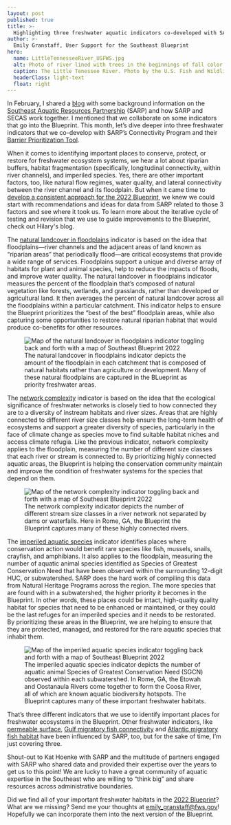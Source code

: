 ```yaml
---
layout: post
published: true
title: >-
  Highlighting three freshwater aquatic indicators co-developed with SARP
author: >-
  Emily Granstaff, User Support for the Southeast Blueprint
hero:
  name: LittleTennesseeRiver_USFWS.jpg
  alt: Photo of river lined with trees in the beginnings of fall color.
  caption: The Little Tenessee River. Photo by the U.S. Fish and Wildlife Service.
  headerClass: light-text
  float: right
---
```

In February, I shared a [blog](https://secassoutheast.org/2023/02/24/A-tale-of-two-partnerships-how-SARP-and-SECAS-work-together.html) with some background information on the [Southeast Aquatic Resources Partnership](https://southeastaquatics.net/) (SARP) and how SARP and SECAS work together. I mentioned that we collaborate on some indicators that go into the Blueprint. This month, let’s dive deeper into three freshwater indicators that we co-develop with SARP’s Connectivity Program and their [Barrier Prioritization Tool](https://connectivity.sarpdata.com/). <!--more-->

When it comes to identifying important places to conserve, protect, or restore for freshwater ecosystem systems, we hear a lot about riparian buffers, habitat fragmentation (specifically, longitudinal connectivity, within river channels), and imperiled species. Yes, there are other important factors, too, like natural flow regimes, water quality, and lateral connectivity between the river channel and its floodplain. But when it came time to [develop a consistent approach for the 2022 Blueprint](http://secassoutheast.org/2021/03/12/New-approach-to-Southeast-Blueprint-in-2022.html), we knew we could start with recommendations and ideas for data from SARP related to those 3 factors and see where it took us. To learn more about the iterative cycle of testing and revision that we use to guide improvements to the Blueprint, check out Hilary's blog.

The [natural landcover in floodplains](https://secas-fws.hub.arcgis.com/maps/fws::natural-landcover-in-floodplains-southeast-blueprint-indicator/explore) indicator is based on the idea that floodplains—river channels and the adjacent areas of land known as “riparian areas” that periodically flood—are critical ecosystems that provide a wide range of services. Floodplains support a unique and diverse array of habitats for plant and animal species, help to reduce the impacts of floods, and improve water quality. The natural landcover in floodplains indicator measures the percent of the floodplain that’s composed of natural vegetation like forests, wetlands, and grasslands, rather than developed or agricultural land. It then averages the percent of natural landcover across all the floodplains within a particular catchment. This indicator helps to ensure the Blueprint prioritizes the “best of the best” floodplain areas, while also capturing some opportunities to restore natural riparian habitat that would produce co-benefits for other resources.

<figure>
  <img src="{{site.baseurl}}/images/NaturalLCiFP_BP.gif" alt="Map of the natural landcover in floodplains indicator toggling back and forth with a map of Southeast Blueprint 2022"/>
  <figcaption>The natural landcover in floodplains indicator depicts the amount of the floodplain in each catchment that is composed of natural habitats rather than agriculture or development. Many of these natural floodplains are captured in the BLueprint as priority freshwater areas. </figcaption>
</figure>

The [network complexity](https://secas-fws.hub.arcgis.com/maps/fws::network-complexity-southeast-blueprint-indicator/explore) indicator is based on the idea that the ecological significance of freshwater networks is closely tied to how connected they are to a diversity of instream habitats and river sizes. Areas that are highly connected to different river size classes help ensure the long-term health of ecosystems and support a greater diversity of species, particularly in the face of climate change as species move to find suitable habitat niches and access climate refugia. Like the previous indicator, network complexity applies to the floodplain, measuring the number of different size classes that each river or stream is connected to. By prioritizing highly connected aquatic areas, the Blueprint is helping the conservation community maintain and improve the condition of freshwater systems for the species that depend on them.

<figure>
  <img src="{{site.baseurl}}/images/NetworkComplexity_BP.gif" alt="Map of the network complexity indicator toggling back and forth with a map of Southeast Blueprint 2022"/>
  <figcaption>The network complexity indicator depicts the number of different stream size classes in a river network not separated by dams or waterfalls. Here in Rome, GA, the Blueprint the Blueprint captures many of these highly connected rivers. </figcaption>
</figure>

The [imperiled aquatic species](https://secas-fws.hub.arcgis.com/maps/fws::imperiled-aquatic-species-southeast-blueprint-indicator/explore) indicator identifies places where conservation action would benefit rare species like fish, mussels, snails, crayfish, and amphibians. It also applies to the floodplain, measuring the number of aquatic animal species identified as Species of Greatest Conservation Need that have been observed within the surrounding 12-digit HUC, or subwatershed. SARP does the hard work of compiling this data from Natural Heritage Programs across the region. The more species that are found with in a subwatershed, the higher priority it becomes in the Blueprint. In other words, these places could be intact, high-quality quality habitat for species that need to be enhanced or maintained, or they could be the last refuges for an imperiled species and it needs to be restorated. By prioritizing these areas in the Blueprint, we are helping to ensure that they are protected, managed, and restored for the rare aquatic species that inhabit them.

<figure>
  <img src="{{site.baseurl}}/images/ImperiledAquatic_BP.gif" alt="Map of the imperiled aquatic species indicator toggling back and forth with a map of Southeast Blueprint 2022"/>
  <figcaption>The imperiled aquatic species indicator depicts the number of aquatic animal Species of Greatest Conservation Need (SGCN) observed within each subwatershed. In Rome, GA, the Etowah and Oostanaula Rivers come together to form the Coosa River, all of which are known aquatic biodiversity hotspots. The Blueprint captures many of these important freshwater habitats. </figcaption>
</figure>

That’s three different indicators that we use to identify important places for freshwater ecosystems in the Blueprint. Other freshwater indicators, like [permeable surface](https://secas-fws.hub.arcgis.com/maps/fws::permeable-surface-southeast-blueprint-indicator/explore?location=32.513299%2C-88.840513%2C4.94), [Gulf migratory fish connectivity](https://secas-fws.hub.arcgis.com/maps/fws::gulf-migratory-fish-connectivity-southeast-blueprint-indicator/explore?location=29.809452%2C-84.845492%2C6.00) and [Atlantic migratory fish habitat](https://secas-fws.hub.arcgis.com/maps/fws::atlantic-migratory-fish-habitat-southeast-blueprint-indicator/explore?location=34.515204%2C-80.778177%2C5.92) have been influenced by SARP, too, but for the sake of time, I’m just covering three. 

Shout-out to Kat Hoenke with SARP and the multitude of partners engaged with SARP who shared data and provided their expertise over the years to get us to this point! We are lucky to have a great community of aquatic expertise in the Southeast who are willing to “think big” and share resources across administrative boundaries.

Did we find all of your important freshwater habitats in the [2022 Blueprint](https://blueprint.geoplatform.gov/southeast/)? What are we missing? Send me your thoughts at [emily_granstaff@fws.gov](mailto:emily_granstaff@fws.gov)! Hopefully we can incorporate them into the next version of the Blueprint.
